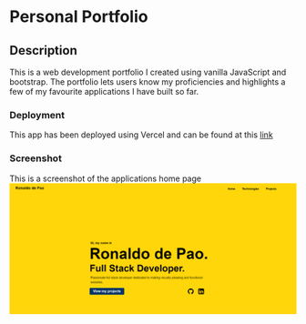 # Personal Portfolio

## Description

This is a web development portfolio I created using vanilla JavaScript and bootstrap. The portfolio lets users know my proficiencies and highlights a few of my favourite applications I have built so far.

### Deployment

This app has been deployed using Vercel and can be found at this [link](https://ronaldodepao.vercel.app/)

### Screenshot

This is a screenshot of the applications home page ![Result of searching for "Cape Town" using the app](./images/screenshot.PNG)
